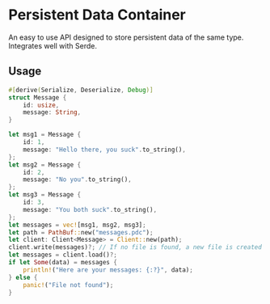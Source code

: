 # Persistent Data Container

An easy to use API designed to store persistent data of the same type. Integrates well with Serde.

## Usage

```rust
#[derive(Serialize, Deserialize, Debug)]
struct Message {
    id: usize,
    message: String,
}

let msg1 = Message {
    id: 1,
    message: "Hello there, you suck".to_string(),
};
let msg2 = Message {
    id: 2,
    message: "No you".to_string(),
};
let msg3 = Message {
    id: 3,
    message: "You both suck".to_string(),
};
let messages = vec![msg1, msg2, msg3];
let path = PathBuf::new("messages.pdc");
let client: Client<Message> = Client::new(path);
client.write(messages)?; // If no file is found, a new file is created
let messages = client.load()?;
if let Some(data) = messages {
    println!("Here are your messages: {:?}", data);
} else {
    panic!("File not found");
}
```
